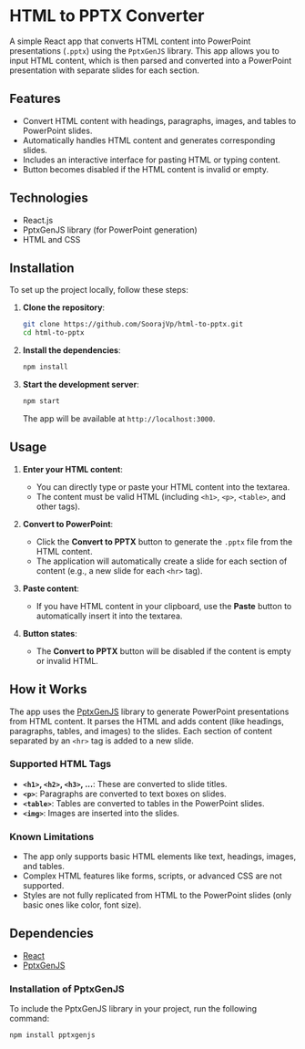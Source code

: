 # HTML to PPTX Converter

A simple React app that converts HTML content into PowerPoint presentations (`.pptx`) using the `PptxGenJS` library. This app allows you to input HTML content, which is then parsed and converted into a PowerPoint presentation with separate slides for each section.

## Features

- Convert HTML content with headings, paragraphs, images, and tables to PowerPoint slides.
- Automatically handles HTML content and generates corresponding slides.
- Includes an interactive interface for pasting HTML or typing content.
- Button becomes disabled if the HTML content is invalid or empty.

## Technologies

- React.js
- PptxGenJS library (for PowerPoint generation)
- HTML and CSS

## Installation

To set up the project locally, follow these steps:

1. **Clone the repository**:
    ```bash
    git clone https://github.com/SoorajVp/html-to-pptx.git
    cd html-to-pptx
    ```

2. **Install the dependencies**:
    ```bash
    npm install
    ```

3. **Start the development server**:
    ```bash
    npm start
    ```

    The app will be available at `http://localhost:3000`.

## Usage

1. **Enter your HTML content**:
    - You can directly type or paste your HTML content into the textarea.
    - The content must be valid HTML (including `<h1>`, `<p>`, `<table>`, and other tags).
  
2. **Convert to PowerPoint**:
    - Click the **Convert to PPTX** button to generate the `.pptx` file from the HTML content.
    - The application will automatically create a slide for each section of content (e.g., a new slide for each `<hr>` tag).

3. **Paste content**:
    - If you have HTML content in your clipboard, use the **Paste** button to automatically insert it into the textarea.

4. **Button states**:
    - The **Convert to PPTX** button will be disabled if the content is empty or invalid HTML.

## How it Works

The app uses the [PptxGenJS](https://gitbrent.github.io/PptxGenJS/docs/html-to-powerpoint/) library to generate PowerPoint presentations from HTML content. It parses the HTML and adds content (like headings, paragraphs, tables, and images) to the slides. Each section of content separated by an `<hr>` tag is added to a new slide.

### Supported HTML Tags

- **`<h1>`, `<h2>`, `<h3>`, ...**: These are converted to slide titles.
- **`<p>`**: Paragraphs are converted to text boxes on slides.
- **`<table>`**: Tables are converted to tables in the PowerPoint slides.
- **`<img>`**: Images are inserted into the slides.

### Known Limitations

- The app only supports basic HTML elements like text, headings, images, and tables.
- Complex HTML features like forms, scripts, or advanced CSS are not supported.
- Styles are not fully replicated from HTML to the PowerPoint slides (only basic ones like color, font size).

## Dependencies

- [React](https://reactjs.org/)
- [PptxGenJS](https://gitbrent.github.io/PptxGenJS/docs/html-to-powerpoint/)

### Installation of PptxGenJS

To include the PptxGenJS library in your project, run the following command:

```bash
npm install pptxgenjs
